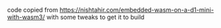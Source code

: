 code copied from https://nishtahir.com/embedded-wasm-on-a-d1-mini-with-wasm3/ with some tweaks to get it to build